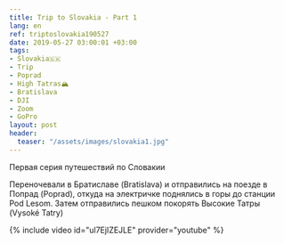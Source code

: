 ```yaml
---
title: Trip to Slovakia - Part 1
lang: en
ref: triptoslovakia190527
date: 2019-05-27 03:00:01 +03:00
tags:
- Slovakia🇸🇰
- Trip
- Poprad
- High Tatras🏔
- Bratislava
- DJI
- Zoom
- GoPro
layout: post
header:
  teaser: "/assets/images/slovakia1.jpg"
---
```


Первая серия путешествий по Словакии

Переночевали в Братиславе (Bratislava) и отправились на поезде в Попрад (Poprad), откуда на электричке поднялись в горы до станции Pod Lesom. Затем отправились пешком покорять Высокие Татры (Vysoké Tatry)

{% include video id="ul7EjIZEJLE" provider="youtube" %}
